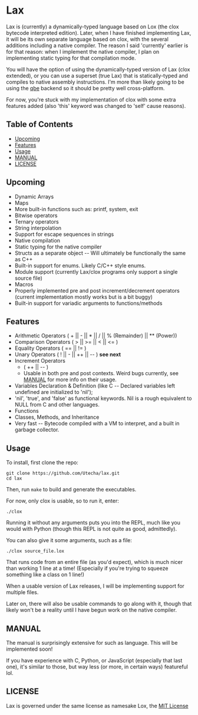 # Lax

Lax is (currently) a dynamically-typed language based on Lox (the clox bytecode interpreted edition). Later, when I have finished implementing Lax, it will be its own separate language based on clox, with the several additions including a native compiler. The reason I said 'currently' earlier is for that reason: when I implement the native compiler, I plan on implementing static typing for that compilation mode.

You will have the option of using the dynamically-typed version of Lax (clox extended), or you can use a superset (true Lax) that is statically-typed and compiles to native assembly instructions. I'm more than likely going to be using the [qbe](#https://c9x.me/compile/) backend so it should be pretty well cross-platform.

For now, you're stuck with my implementation of clox with some extra features added (also 'this' keyword was changed to 'self' cause reasons).

## Table of Contents

- [Upcoming](#upcoming)
- [Features](#features)
- [Usage](#usage)
- [MANUAL](#manual)
- [LICENSE](#license)

## Upcoming

- Dynamic Arrays
- Maps
- More built-in functions such as: printf, system, exit
- Bitwise operators
- Ternary operators
- String interpolation
- Support for escape sequences in strings
- Native compilation
- Static typing for the native compiler
- Structs as a separate object -- Will ultimately be functionally the same as C++
- Built-in support for enums. Likely C/C++ style enums.
- Module support (currently Lax/clox programs only support a single source file)
- Macros
- Properly implemented pre and post increment/decrement operators (current implementation mostly works but is a bit buggy)
- Built-in support for variadic arguments to functions/methods

## Features

- Arithmetic Operators ( + || - || * || / || % (Remainder) || ** (Power))
- Comparison Operators ( > || >= || < || <= )
- Equality Operators ( == || != )
- Unary Operators ( ! || - || ++ || -- ) **see next**
- Increment Operators
    - ( ++ || -- )
    - Usable in both pre and post contexts. Weird bugs currently, see [MANUAL](#manual) for more info on their usage.
- Variables Declaration & Definition (like C -- Declared variables left undefined are initialized to 'nil');
- 'nil', 'true', and 'false' as functional keywords. Nil is a rough equivalent to NULL from C and other languages.
- Functions
- Classes, Methods, and Inheritance
- Very fast -- Bytecode compiled with a VM to interpret, and a built in garbage collector.

## Usage

To install, first clone the repo:

```console
git clone https://github.com/Utecha/lax.git
cd lax
```

Then, run ```make``` to build and generate the executables.

For now, only clox is usable, so to run it, enter:

```console
./clox
```

Running it without any arguments puts you into the REPL, much like you would with Python (though this REPL is not quite as good, admittedly).

You can also give it some arguments, such as a file:

```console
./clox source_file.lox
```

That runs code from an entire file (as you'd expect), which is much nicer than working 1 line at a time! (Especially if you're trying to squeeze something like a class on 1 line!)

When a usable version of Lax releases, I will be implementing support for multiple files.

Later on, there will also be usable commands to go along with it, though that likely won't be a reality until I have begun work on the native compiler.

## MANUAL

The manual is surprisingly extensive for such as language. This will be implemented soon!

If you have experience with C, Python, or JavaScript (especially that last one), it's similar to those, but way less (or more, in certain ways) featureful lol.

## LICENSE
Lax is governed under the same license as namesake Lox, the [MIT License](#https://github.com/Utecha/Lax/blob/main/LICENSE)
